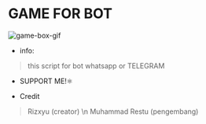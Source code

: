 # GAME FOR BOT
![game-box-gif](https://user-images.githubusercontent.com/88314302/135240132-4919173e-b68c-482a-885d-d3e9bc916d18.gif)

* info:
> this script for bot whatsapp or TELEGRAM

* SUPPORT ME!⚛


* Credit


> Rizxyu (creator) \n
Muhammad Restu (pengembang) 
